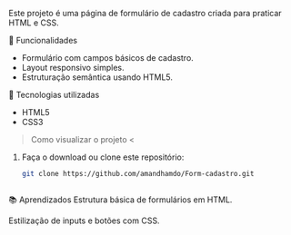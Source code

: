 Este projeto é uma página de formulário de cadastro criada para praticar HTML e CSS.

📌 Funcionalidades
- Formulário com campos básicos de cadastro.
- Layout responsivo simples.
- Estruturação semântica usando HTML5.

🚀 Tecnologias utilizadas
- HTML5
- CSS3

> Como visualizar o projeto <
1. Faça o download ou clone este repositório:
   ```bash
   git clone https://github.com/amandhamdo/Form-cadastro.git



📚 Aprendizados
Estrutura básica de formulários em HTML.

Estilização de inputs e botões com CSS.

